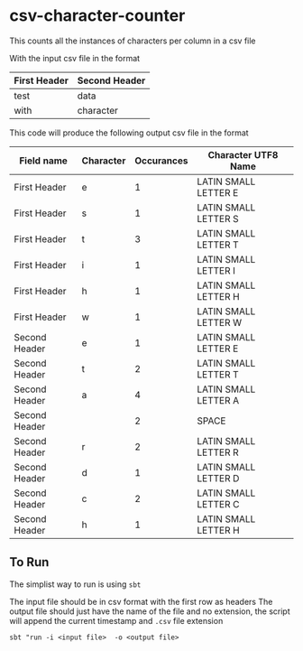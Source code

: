 # csv-character-counter
This counts all the instances of characters per column in a csv file


With the input csv file in the format

First Header | Second Header
------------ | -------------
test | data
with | character

This code will produce the following output csv file in the format

Field name | Character | Occurances | Character UTF8 Name
---------- | --------- | ---------- | -------------------
First Header|e|1|LATIN SMALL LETTER E
First Header|s|1|LATIN SMALL LETTER S
First Header|t|3|LATIN SMALL LETTER T
First Header|i|1|LATIN SMALL LETTER I
First Header|h|1|LATIN SMALL LETTER H
First Header|w|1|LATIN SMALL LETTER W
Second Header|e|1|LATIN SMALL LETTER E
Second Header|t|2|LATIN SMALL LETTER T
Second Header|a|4|LATIN SMALL LETTER A
Second Header| |2|SPACE
Second Header|r|2|LATIN SMALL LETTER R
Second Header|d|1|LATIN SMALL LETTER D
Second Header|c|2|LATIN SMALL LETTER C
Second Header|h|1|LATIN SMALL LETTER H


## To Run

The simplist way to run is using `sbt`

The input file should be in csv format with the first row as headers
The output file should just have the name of the file and no extension, the script will append the current timestamp and `.csv` file extension

`sbt "run -i <input file>  -o <output file>`

